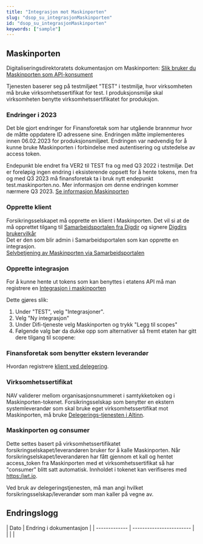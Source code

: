 ```yaml
---
title: "Integrasjon mot Maskinporten"
slug: "dsop_su_integrasjonMaskinporten"
id: "dsop_su_integrasjonMaskinporten"
keywords: ["sample"]
---
```


## Maskinporten

Digitaliseringsdirektoratets dokumentasjon om Maskinporten: [Slik bruker du Maskinporten som API-konsument](https:/docs.digdir.no/docs/Maskinporten/maskinporten_guide_apikonsument)

Tjenesten baserer seg på testmiljøet "TEST" i testmiljø, hvor virksomheten må bruke virksomhetssertifikat for test. I produksjonsmiljø skal virksomheten benytte virksomhetssertifikatet for produksjon.

### Endringer i 2023

Det ble gjort endringer for Finansforetak som har utgående brannmur hvor de måtte oppdatere ID adressene sine. Endringen måtte implementeres innen 06.02.2023 for produksjonsmiljøet. Endringen var nødvendig for å kunne bruke Maskinporten i forbindelse med autentisering og utstedelse av access token. 

Endepunkt ble endret fra VER2 til TEST fra og med Q3 2022 i testmiljø.
Det er foreløpig ingen endring i eksisterende oppsett for å hente tokens, men fra og med Q3 2023 må finansforetak ta i bruk nytt endepunkt test.maskinporten.no. Mer informasjon om denne endringen kommer nærmere Q3 2023. [Se informasjon Maskinporten](https:/samarbeid.digdir.no/maskinporten/maskinporten/1245)

### Opprette klient

Forsikringsselskapet må opprette en klient i Maskinporten. Det vil si at de må opprettet tilgang til [Samarbeidsportalen fra Digdir](https:/samarbeid.digdir.no/maskinporten/maskinporten/25) og signere [Digdirs brukervilkår](https:/samarbeid.digdir.no/maskinporten/bruksvilkar-private-kunder-i-maskinporten/73)
<br  />
Det er den som blir admin i Samarbeidsportalen som kan opprette en integrasjon.
<br  />
[Selvbetjening av Maskinporten via Samarbeidsportalen](https:/docs.digdir.no/docs/Maskinporten/maskinporten_sjolvbetjening_web#tilgang-i-produksjonsmilj%C3%B8)

### Opprette integrasjon

For å kunne hente ut tokens som kan benyttes i etatens API må man registrere en [Integrasjon i maskinporten](https:/docs.digdir.no/docs/Maskinporten/maskinporten_guide_apikonsument#4-opprett-en-integrasjon-i-maskinporten)

Dette gjøres slik:

1. Under "TEST", velg "Integrasjoner".
2. Velg "Ny integrasjon"
3. Under Difi-tjeneste velg Maskinporten og trykk "Legg til scopes"
4. Følgende valg bør da dukke opp som alternativer så fremt etaten har gitt dere tilgang til scopene: 
### Finansforetak som benytter ekstern leverandør

Hvordan registrere [klient ved delegering](https:/docs.digdir.no/docs/Maskinporten/maskinporten_guide_apikonsument#registrere-klient-som-leverand%C3%B8r-for-ekstern-delegering).

### Virksomhetssertifikat

NAV validerer mellom organisasjonsnummeret i samtykketoken og i Maskinporten-tokenet. Forsikringsselskap som benytter en ekstern systemleverandør som skal bruke eget virksomhetssertifikat mot Maskinporten, må bruke [Delegerings-tjenesten i Altinn](https:/docs.digdir.no/docs/Maskinporten/maskinporten_guide_apikonsument#bruke-delegering-via-altinn-autorisasjon).

### Maskinporten og consumer

Dette settes basert på virksomhetssertifikatet forsikringselskapet/leverandøren bruker for å kalle Maskinporten. Når forsikringselskapet/leverandøren har fått gjennom et kall og hentet access_token fra Maskinporten med et virksomhetssertifikat så har "consumer" blitt satt automatisk. Innholdet i tokenet kan verifiseres med [https:/jwt.io](https:/jwt.io).

Ved bruk av delegeringstjenesten, må man angi hvilket forsikringsselskap/leverandør som man kaller på vegne av.

## Endringslogg

| Dato         | Endring i dokumentasjon   |
| ------------- | ------------------------ |  | |   |
